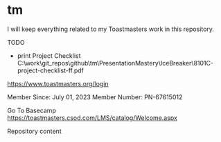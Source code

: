 # tm
I will keep everything related to my Toastmasters work in this repository.

TODO
- print Project Checklist C:\work\git_repos\github\tm\PresentationMastery\IceBreaker\8101C-project-checklist-ff.pdf


https://www.toastmasters.org/login

Member Since: July 01, 2023
Member Number: PN-67615012

Go To Basecamp
https://toastmasters.csod.com/LMS/catalog/Welcome.aspx

Repository content 
